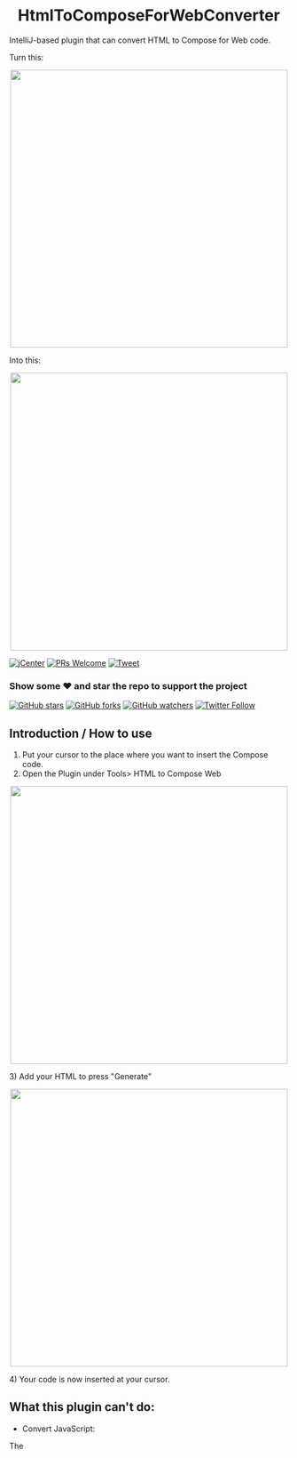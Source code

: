 <h1 align="center">HtmlToComposeForWebConverter</h1>
IntelliJ-based plugin that can convert HTML to Compose for Web code.

Turn this:
<p align="center">
  <img src ="https://raw.githubusercontent.com/Foso/HtmlToComposeWebConverter/master/docs/buttonhtml.png" height=500 />
</p>

Into this:
<p align="center">
  <img src ="https://raw.githubusercontent.com/Foso/HtmlToComposeWebConverter/master/docs/composebutton.png" height=500 />
</p>

[![jCenter](https://img.shields.io/badge/Apache-2.0-green.svg
)](https://github.com/Foso/HtmlToComposeWebConverter/blob/master/LICENSE)
[![PRs Welcome](https://img.shields.io/badge/PRs-welcome-brightgreen.svg?style=flat-square)](http://makeapullrequest.com)
<a href="https://twitter.com/intent/tweet?text=Hey, check out HtmlToComposeWebConverter https://github.com/Foso/HtmlToComposeWebConverter via @jklingenberg_ 
"><img src="https://img.shields.io/twitter/url/https/github.com/angular-medellin/meetup.svg?style=social" alt="Tweet"></a>

### Show some :heart: and star the repo to support the project

[![GitHub stars](https://img.shields.io/github/stars/Foso/HtmlToComposeWebConverter.svg?style=social&label=Star)](https://github.com/Foso/HtmlToComposeWebConverter) [![GitHub forks](https://img.shields.io/github/forks/Foso/HtmlToComposeWebConverter.svg?style=social&label=Fork)](https://github.com/Foso/HtmlToComposeWebConverter/fork) [![GitHub watchers](https://img.shields.io/github/watchers/Foso/HtmlToComposeWebConverter.svg?style=social&label=Watch)](https://github.com/Foso/HtmlToComposeWebConverter) [![Twitter Follow](https://img.shields.io/twitter/follow/jklingenberg_.svg?style=social)](https://twitter.com/jklingenberg_)

## Introduction / How to use

1) Put your cursor to the place where you want to insert the Compose code.
2) Open the Plugin under Tools> HTML to Compose Web
 <p align="center">
  <img src ="https://raw.githubusercontent.com/Foso/HtmlToComposeWebConverter/master/docs/ideatools.png" height=500 />
</p>
3) Add your HTML to press "Generate" 
<p align="center">
  <img src ="https://raw.githubusercontent.com/Foso/HtmlToComposeWebConverter/master/docs/ideaWindow.png" height=500 />
</p>
4) Your code is now inserted at your cursor.


## What this plugin can't do:
* Convert JavaScript: 

 The <script> tag will be ignored, but inlined Javascript will be set without changes to the corresponding property. See the "button" code example above.
  

## :arrow_down:&nbsp;How to install?

[JetBrains Marketplace](https://plugins.jetbrains.com/plugin/18261-html-to-compose-web-converter)
  
You can install plugin directly from IntelliJ IDEA or Android Studio:
1. Open _Preferences_
2. Choose _Plugins_
3. Select the _Marketplace_ tab
4. Search for **HtmlToComposeWebConverter**
5. Click on _install_

  
Alternatively you can download the plugin from the release archive https://github.com/Foso/HtmlToComposeWebConverter/releases.  To learn how to install it, read the [Install plugin from disk](https://www.jetbrains.com/help/idea/managing-plugins.html#install_plugin_from_disk) section in the IntelliJ docs.

## :card_file_box:&nbsp;How can I contribute to this plugin?

* Create
  a [bug report](https://github.com/Foso/HtmlToComposeWebConverter/issues/new?assignees=&labels=bug&template=i-encountered-a-bug-while-using-the-plugin.md&title=)
  when accounting a bug
* Create
  a [feature request](https://github.com/Foso/HtmlToComposeWebConverter/issues/new?assignees=&labels=enhancement&template=i-d-like-to-request-a-feature.md&title=)
* Open up a [pull request](https://github.com/Foso/HtmlToComposeWebConverter/pulls)

## :fire:&nbsp;What's new?

### 1.0.5

<ul>
    <li>KeyFrame rules in < style> tag will now be converted to 
Compose for Web StyleSheets</li>
<li> font-face rules will be converted to KotlinJS code</li>
</ul>

# 🏠 Architecture

## 🛠️ Built With

### Kotlin

[![jCenter](https://img.shields.io/badge/Kotlin-1.6.10-green.svg
)]()

### Project Structure
* <kbd>converter</kbd> - Module with the converter 
* <kbd>ideaplugin</kbd> - Module with the Idea Plugin that is using the converter

## ✍️ Feedback

Feel free to send feedback on [Twitter](https://twitter.com/jklingenberg_) or [file an issue](https://github.com/foso/HtmlToComposeWebConverter/issues/new). Feature requests are always welcome. 


## 📜 License

This project is licensed under the Apache License, Version 2.0 - see the [LICENSE.md](https://github.com/Foso/HtmlToComposeWebConverter/blob/master/LICENSE) file for details

### Find this project useful ? :heart:
* Support it by clicking the :star: button on the upper right of this page. :v:

License
-------

Copyright 2021 Jens Klingenberg

Licensed under the Apache License, Version 2.0 (the "License");
you may not use this file except in compliance with the License.
You may obtain a copy of the License at

http://www.apache.org/licenses/LICENSE-2.0

Unless required by applicable law or agreed to in writing, software
distributed under the License is distributed on an "AS IS" BASIS,
WITHOUT WARRANTIES OR CONDITIONS OF ANY KIND, either express or implied.
See the License for the specific language governing permissions and
limitations under the License.
